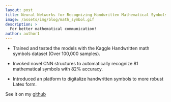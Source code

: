 ```yaml
---
layout: post
title: Neural Networks for Recognizing Handwritten Mathematical Symbols
image: /assets/img/blog/math_symbol.gif
description: >
  For better mathematical communication!
author: author1
---
```


* Trained and tested the models with the Kaggle Handwritten math symbols dataset (Over 100,000 samples).

* Invoked novel CNN structures to automatically recognize 81 mathematical symbols with 82% accuracy.

* Introduced an platform to digitalize handwritten symbols to more robust Latex form.

See it on my [github](https://github.com/XuhuiZhou/Recognizing-Handwritten-Mathematical-Symbols)
